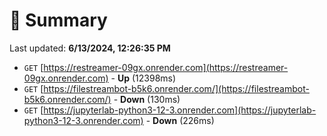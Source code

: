 # 📖 Summary
Last updated: **6/13/2024, 12:26:35 PM**

- `GET` [https://restreamer-09gx.onrender.com](https://restreamer-09gx.onrender.com) - **Up** (12398ms)
- `GET` [https://filestreambot-b5k6.onrender.com/](https://filestreambot-b5k6.onrender.com/) - **Down** (130ms)
- `GET` [https://jupyterlab-python3-12-3.onrender.com](https://jupyterlab-python3-12-3.onrender.com) - **Down** (226ms)
